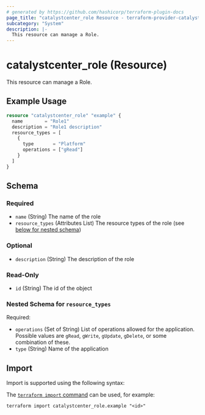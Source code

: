 ```yaml
---
# generated by https://github.com/hashicorp/terraform-plugin-docs
page_title: "catalystcenter_role Resource - terraform-provider-catalystcenter"
subcategory: "System"
description: |-
  This resource can manage a Role.
---
```


# catalystcenter_role (Resource)

This resource can manage a Role.

## Example Usage

```terraform
resource "catalystcenter_role" "example" {
  name        = "Role1"
  description = "Role1 description"
  resource_types = [
    {
      type       = "Platform"
      operations = ["gRead"]
    }
  ]
}
```

<!-- schema generated by tfplugindocs -->
## Schema

### Required

- `name` (String) The name of the role
- `resource_types` (Attributes List) The resource types of the role (see [below for nested schema](#nestedatt--resource_types))

### Optional

- `description` (String) The description of the role

### Read-Only

- `id` (String) The id of the object

<a id="nestedatt--resource_types"></a>
### Nested Schema for `resource_types`

Required:

- `operations` (Set of String) List of operations allowed for the application. Possible values are `gRead`, `gWrite`, `gUpdate`, `gDelete`, or some combination of these.
- `type` (String) Name of the application

## Import

Import is supported using the following syntax:

The [`terraform import` command](https://developer.hashicorp.com/terraform/cli/commands/import) can be used, for example:

```shell
terraform import catalystcenter_role.example "<id>"
```
